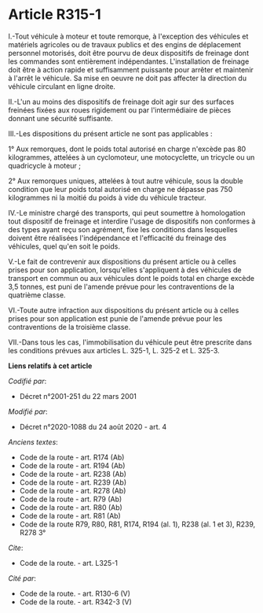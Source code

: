 # Article R315-1

I.-Tout véhicule à moteur et toute remorque, à l'exception des véhicules et matériels agricoles ou de travaux publics et des
engins de déplacement personnel motorisés, doit être pourvu de deux dispositifs de freinage dont les commandes sont
entièrement indépendantes. L'installation de freinage doit être à action rapide et suffisamment puissante pour arrêter et
maintenir à l'arrêt le véhicule. Sa mise en oeuvre ne doit pas affecter la direction du véhicule circulant en ligne droite. 

II.-L'un au moins des dispositifs de freinage doit agir sur des surfaces freinées fixées aux roues rigidement ou par
l'intermédiaire de pièces donnant une sécurité suffisante. 

III.-Les dispositions du présent article ne sont pas applicables : 

1° Aux remorques, dont le poids total autorisé en charge n'excède pas 80 kilogrammes, attelées à un cyclomoteur, une
motocyclette, un tricycle ou un quadricycle à moteur ; 

2° Aux remorques uniques, attelées à tout autre véhicule, sous la double condition que leur poids total autorisé en charge ne
dépasse pas 750 kilogrammes ni la moitié du poids à vide du véhicule tracteur. 

IV.-Le ministre chargé des transports, qui peut soumettre à homologation tout dispositif de freinage et interdire l'usage de
dispositifs non conformes à des types ayant reçu son agrément, fixe les conditions dans lesquelles doivent être réalisées
l'indépendance et l'efficacité du freinage des véhicules, quel qu'en soit le poids. 

V.-Le fait de contrevenir aux dispositions du présent article ou à celles prises pour son application, lorsqu'elles
s'appliquent à des véhicules de transport en commun ou aux véhicules dont le poids total en charge excède 3,5 tonnes, est
puni de l'amende prévue pour les contraventions de la quatrième classe. 

VI.-Toute autre infraction aux dispositions du présent article ou à celles prises pour son application est punie de l'amende
prévue pour les contraventions de la troisième classe. 

VII.-Dans tous les cas, l'immobilisation du véhicule peut être prescrite dans les conditions prévues aux articles          L.
325-1, L. 325-2 et L. 325-3.

**Liens relatifs à cet article**

_Codifié par_:

  - Décret n°2001-251 du 22 mars 2001

_Modifié par_:

  - Décret n°2020-1088 du 24 août 2020 - art. 4

_Anciens textes_:

  - Code de la route - art. R174 (Ab)
  - Code de la route - art. R194 (Ab)
  - Code de la route - art. R238 (Ab)
  - Code de la route - art. R239 (Ab)
  - Code de la route - art. R278 (Ab)
  - Code de la route - art. R79 (Ab)
  - Code de la route - art. R80 (Ab)
  - Code de la route - art. R81 (Ab)
  - Code de la route R79, R80, R81, R174, R194 (al. 1), R238 (al. 1 et 3), R239, R278 3°

_Cite_:

  - Code de la route. - art. L325-1

_Cité par_:

  - Code de la route. - art. R130-6 (V)
  - Code de la route. - art. R342-3 (V)

